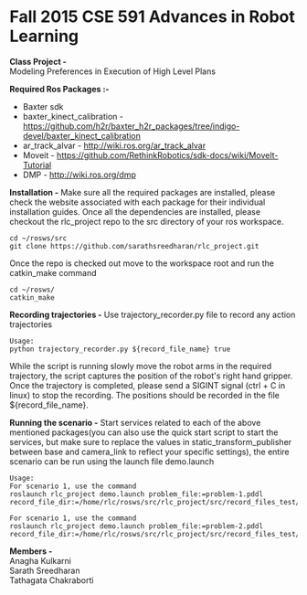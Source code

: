 # Fall 2015 CSE 591 Advances in Robot Learning
**Class Project -**  
Modeling Preferences in Execution of High Level Plans

**Required Ros Packages :-**
* Baxter sdk
* baxter_kinect_calibration - https://github.com/h2r/baxter_h2r_packages/tree/indigo-devel/baxter_kinect_calibration
* ar_track_alvar - http://wiki.ros.org/ar_track_alvar
* Moveit - https://github.com/RethinkRobotics/sdk-docs/wiki/MoveIt-Tutorial
* DMP - http://wiki.ros.org/dmp

**Installation -** 
Make sure all the required packages are installed, please check the website associated with each package for their individual installation guides. Once all the dependencies are installed, please checkout the rlc_project repo to the src directory of your ros workspace.
```
cd ~/rosws/src
git clone https://github.com/sarathsreedharan/rlc_project.git
```
Once the repo is checked out move to the workspace root and run the catkin_make command
```
cd ~/rosws/
catkin_make
```

**Recording trajectories -** 
Use trajectory_recorder.py file to record any action trajectories

```
Usage:
python trajectory_recorder.py ${record_file_name} true
```
While the script is running slowly move the robot arms in the required trajectory, the script captures the position of the robot's right hand gripper. Once the trajectory is completed, please send a SIGINT signal (ctrl + C in linux) to stop the recording. The positions should be recorded in the file ${record_file_name}.

**Running the scenario -**
Start services related to each of the above mentioned packages(you can also use the quick start script to start the services, but make sure to replace the values in static_transform_publisher between base and camera_link to reflect your specific settings), the entire scenario can be run using the launch file demo.launch

```
Usage:
For scenario 1, use the command
roslaunch rlc_project demo.launch problem_file:=problem-1.pddl record_file_dir:=/home/rlc/rosws/src/rlc_project/src/record_files_test/

For scenario 1, use the command
roslaunch rlc_project demo.launch problem_file:=problem-2.pddl record_file_dir:=/home/rlc/rosws/src/rlc_project/src/record_files_test/

```

**Members -**  
Anagha Kulkarni  
Sarath Sreedharan  
Tathagata Chakraborti
